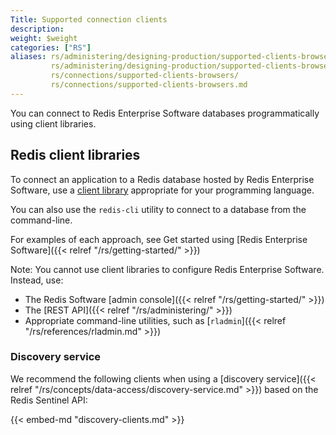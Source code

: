 ```yaml
---
Title: Supported connection clients
description:
weight: $weight
categories: ["RS"]
aliases: rs/administering/designing-production/supported-clients-browsers/
         rs/administering/designing-production/supported-clients-browsers.md
         rs/connections/supported-clients-browsers/
         rs/connections/supported-clients-browsers.md
---
```

You can connect to Redis Enterprise Software databases programmatically using client libraries.

## Redis client libraries

To connect an application to a Redis database hosted by Redis Enterprise Software, use a [client library](https://redis.io/clients) appropriate for your programming language.

You can also use the `redis-cli` utility to connect to a database from the command-line.

For examples of each approach, see Get started using [Redis Enterprise Software]({{< relref "/rs/getting-started/" >}})

Note: You cannot use client libraries to configure Redis Enterprise Software.  Instead, use:

- The Redis Software [admin console]({{< relref "/rs/getting-started/" >}})
- The [REST API]({{< relref "/rs/administering/" >}})
- Appropriate command-line utilities, such as [`rladmin`]({{< relref "/rs/references/rladmin.md" >}})

### Discovery service

We recommend the following clients when using a [discovery service]({{< relref "/rs/concepts/data-access/discovery-service.md" >}}) based on the Redis Sentinel API:

{{< embed-md "discovery-clients.md" >}}

